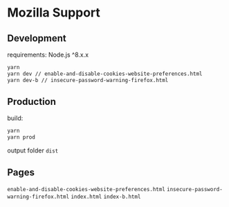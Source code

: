 # Mozilla Support

## Development

requirements:
Node.js ^8.x.x

```bash
yarn
yarn dev // enable-and-disable-cookies-website-preferences.html
yarn dev-b // insecure-password-warning-firefox.html
```

## Production

build:
```bash
yarn
yarn prod
```

output folder `dist`

## Pages
`enable-and-disable-cookies-website-preferences.html`
`insecure-password-warning-firefox.html`
`index.html`
`index-b.html`
